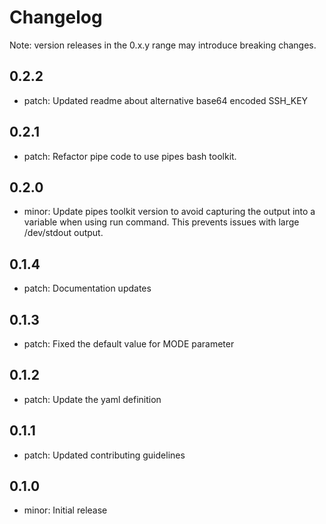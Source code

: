 # Changelog
Note: version releases in the 0.x.y range may introduce breaking changes.

## 0.2.2

- patch: Updated readme about alternative base64 encoded SSH_KEY

## 0.2.1

- patch: Refactor pipe code to use pipes bash toolkit.

## 0.2.0

- minor: Update pipes toolkit version to avoid capturing the output into a variable when using run command. This prevents issues with large /dev/stdout output.

## 0.1.4

- patch: Documentation updates

## 0.1.3

- patch: Fixed the default value for MODE parameter

## 0.1.2

- patch: Update the yaml definition

## 0.1.1

- patch: Updated contributing guidelines

## 0.1.0

- minor: Initial release

